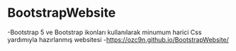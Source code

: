 # BootstrapWebsite
-Bootstrap 5 ve Bootstrap ikonları kullanılarak minumum harici Css yardımıyla hazırlanmış websitesi
-https://ozc9n.github.io/BootstrapWebsite/
